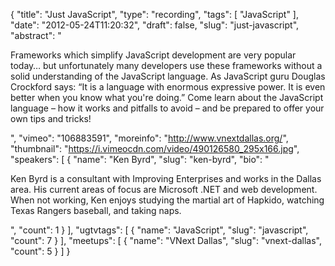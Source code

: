 {
  "title": "Just JavaScript",
  "type": "recording",
  "tags": [
    "JavaScript"
  ],
  "date": "2012-05-24T11:20:32",
  "draft": false,
  "slug": "just-javascript",
  "abstract": "<p>Frameworks which simplify JavaScript development are very popular today… but unfortunately many developers use these frameworks without a solid understanding of the JavaScript language. As JavaScript guru Douglas Crockford says: “It is a language with enormous expressive power. It is even better when you know what you're doing.” Come learn about the JavaScript language – how it works and pitfalls to avoid – and be prepared to offer your own tips and tricks!</p>",
  "vimeo": "106883591",
  "moreinfo": "http://www.vnextdallas.org/",
  "thumbnail": "https://i.vimeocdn.com/video/490126580_295x166.jpg",
  "speakers": [
    {
      "name": "Ken Byrd",
      "slug": "ken-byrd",
      "bio": "<p>Ken Byrd is a consultant with Improving Enterprises and works in the Dallas area. His current areas of focus are Microsoft .NET and web development. When not working, Ken enjoys studying the martial art of Hapkido, watching Texas Rangers baseball, and taking naps.</p>",
      "count": 1
    }
  ],
  "ugtvtags": [
    {
      "name": "JavaScript",
      "slug": "javascript",
      "count": 7
    }
  ],
  "meetups": [
    {
      "name": "VNext Dallas",
      "slug": "vnext-dallas",
      "count": 5
    }
  ]
}